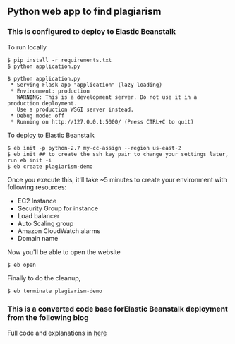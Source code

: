 ## Python web app to find plagiarism ##
### This is configured to deploy to Elastic Beanstalk ###

To run locally
```
$ pip install -r requirements.txt
$ python application.py

$ python application.py 
 * Serving Flask app "application" (lazy loading)
 * Environment: production
   WARNING: This is a development server. Do not use it in a production deployment.
   Use a production WSGI server instead.
 * Debug mode: off
 * Running on http://127.0.0.1:5000/ (Press CTRL+C to quit)
```
To deploy to Elastic Beanstalk
```
$ eb init -p python-2.7 my-cc-assign --region us-east-2
$ eb init ## to create the ssh key pair to change your settings later, run eb init -i
$ eb create plagiarism-demo 
```
Once you execute this, it'll take ~5 minutes to create your environment with following resources:

- EC2 Instance
- Security Group for instance
- Load balancer
- Auto Scaling group
- Amazon CloudWatch alarms
- Domain name

Now you'll be able to open the website

```
$ eb open
```
Finally to do the cleanup,

```
$ eb terminate plagiarism-demo 
```
### This is a converted code base forElastic Beanstalk  deployment from the following blog ###
Full code and explanations in [here](http://amunategui.github.io/idea-to-pitch/index.html)